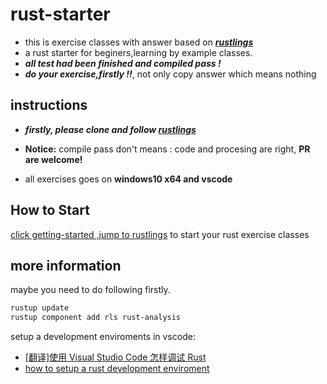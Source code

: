 # rust-starter

- this is exercise classes with answer based on **_[rustlings](https://github.com/rust-lang/rustlings)_**
- a rust starter for beginers,learning by example classes.
- **_all test had been finished and compiled pass !_**
- **_do your exercise,firstly !!_**, not only copy answer which means nothing

## instructions

- **_firstly, please clone and follow [rustlings](https://github.com/rust-lang/rustlings)_**

- **Notice:** compile pass don't means : code and procesing are right, **PR are welcome!**

- all exercises goes on **windows10 x64 and vscode**

## How to Start

[click getting-started ,jump to rustlings](https://github.com/rust-lang/rustlings#getting-started) to start your rust exercise classes

## more information

maybe you need to do following firstly.

```bash
rustup update
rustup component add rls rust-analysis
```

setup a development enviroments in vscode:

- [[翻译]使用 Visual Studio Code 怎样调试 Rust](https://www.cnblogs.com/AlienXu/p/how-to-debug-rust-with-visual-studio-code.html)
- [how to setup a rust development enviroment](https://zhuanlan.zhihu.com/p/92172591)
